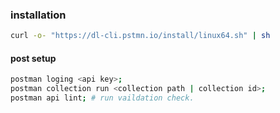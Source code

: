 ### installation
```bash
curl -o- "https://dl-cli.pstmn.io/install/linux64.sh" | sh
```

#### post setup
```bash
postman loging <api key>;
postman collection run <collection path | collection id>;
postman api lint; # run vaildation check.
```